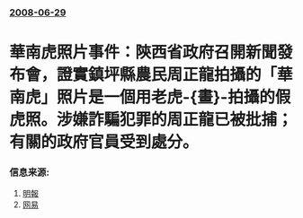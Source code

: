 ### [2008-06-29](/news/2008/06/29/index.md)

##### 
# 華南虎照片事件：陝西省政府召開新聞發布會，證實鎮坪縣農民周正龍拍攝的「華南虎」照片是一個用老虎-{畫}-拍攝的假虎照。涉嫌詐騙犯罪的周正龍已被批捕；有關的政府官員受到處分。




### 信息来源:

1. [明報](https://web.archive.org/web/20080702045300/http://www.mpinews.com/htm/INews/20080629/ca71037k.htm)
2. [网易](https://web.archive.org/web/20080701034120/http://news.163.com/08/0629/10/4FJM13S90001124J.html)

